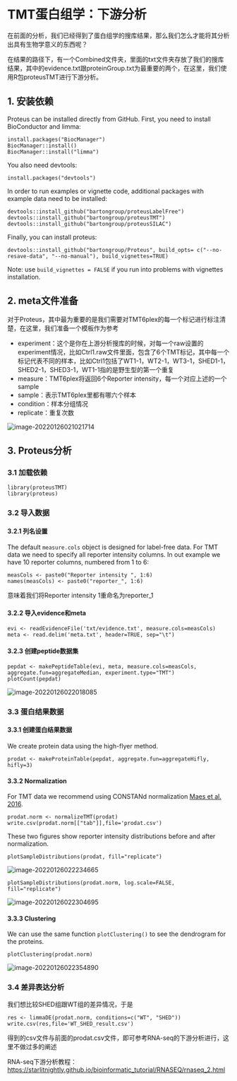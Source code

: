 # TMT蛋白组学：下游分析

在前面的分析，我们已经得到了蛋白组学的搜库结果，那么我们怎么才能将其分析出具有生物学意义的东西呢？

在结果的路径下，有一个Combined文件夹，里面的txt文件夹存放了我们的搜库结果，其中的evidence.txt跟proteinGroup.txt为最重要的两个，在这里，我们使用R包proteusTMT进行下游分析。

## 1. 安装依赖

Proteus can be installed directly from GitHub. First, you need to install BioConductor and limma:

```
install.packages("BiocManager")
BiocManager::install()
BiocManager::install("limma")
```

You also need devtools:

```
install.packages("devtools")
```

In order to run examples or vignette code, additional packages with example data need to be installed:

```
devtools::install_github("bartongroup/proteusLabelFree")
devtools::install_github("bartongroup/proteusTMT")
devtools::install_github("bartongroup/proteusSILAC")
```

Finally, you can install proteus:

```
devtools::install_github("bartongroup/Proteus", build_opts= c("--no-resave-data", "--no-manual"), build_vignettes=TRUE)
```

Note: use `build_vignettes = FALSE` if you run into problems with vignettes installation.

## 2. meta文件准备

对于Proteus，其中最为重要的是我们需要对TMT6plex的每一个标记进行标注清楚，在这里，我们准备一个模板作为参考

- experiment：这个是你在上游分析搜库的时候，对每一个raw设置的experiment情况，比如Ctrl1.raw文件里面，包含了6个TMT标记，其中每一个标记代表不同的样本，比如Ctrl1包括了WT1-1，WT2-1，WT3-1，SHED1-1，SHED2-1，SHED3-1，WT1-1指的是野生型的第一个重复
- measure：TMT6plex将返回6个Reporter intensity，每一个对应上述的一个sample
- sample：表示TMT6plex里都有哪六个样本
- condition：样本分组情况
- replicate：重复次数

![image-20220126021021714](tmt_3.assets\image-20220126021021714.png)

## 3. Proteus分析

### 3.1 加载依赖

```
library(proteusTMT)
library(proteus)
```

### 3.2 导入数据

#### 3.2.1 列名设置

The default `measure.cols` object is designed for label-free data. For TMT data we need to specify all reporter intensity columns. In out example we have 10 reporter columns, numbered from 1 to 6:

```
measCols <- paste0("Reporter intensity ", 1:6)
names(measCols) <- paste0("reporter_", 1:6)
```

意味着我们将Reporter intensity 1重命名为reporter_1

#### 3.2.2 导入evidence和meta

```
evi <- readEvidenceFile('txt/evidence.txt', measure.cols=measCols)
meta <- read.delim('meta.txt', header=TRUE, sep="\t")
```

#### 3.2.3 创建peptide数据集

```
pepdat <- makePeptideTable(evi, meta, measure.cols=measCols, aggregate.fun=aggregateMedian, experiment.type="TMT")
plotCount(pepdat)
```

![image-20220126022018085](tmt_3.assets\image-20220126022018085.png)

### 3.3 蛋白结果数据

#### 3.3.1 创建蛋白结果数据

We create protein data using the high-flyer method.

```
prodat <- makeProteinTable(pepdat, aggregate.fun=aggregateHifly, hifly=3)
```

#### 3.3.2 Normalization

For TMT data we recommend using CONSTANd normalization [Maes et al. 2016](https://www.ncbi.nlm.nih.gov/pmc/articles/PMC4974351/pdf/zjw2779.pdf).

```
prodat.norm <- normalizeTMT(prodat)
write.csv(prodat.norm[["tab"]],file='prodat.csv')
```

These two figures show reporter intensity distributions before and after normalization.

```
plotSampleDistributions(prodat, fill="replicate")
```

![image-20220126022234665](tmt_3.assets\image-20220126022234665.png)

```
plotSampleDistributions(prodat.norm, log.scale=FALSE, fill="replicate")
```

![image-20220126022304695](tmt_3.assets\image-20220126022304695.png)

#### 3.3.3 Clustering

We can use the same function `plotClustering()` to see the dendrogram for the proteins.

```
plotClustering(prodat.norm)
```

![image-20220126022354890](tmt_3.assets\image-20220126022354890.png)

### 3.4 差异表达分析

我们想比较SHED组跟WT组的差异情况，于是

```
res <- limmaDE(prodat.norm, conditions=c("WT", "SHED"))
write.csv(res,file='WT_SHED_result.csv')
```

得到的csv文件与前面的prodat.csv文件，即可参考RNA-seq的下游分析进行，这里不做过多的阐述

RNA-seq下游分析教程：https://starlitnightly.github.io/bioinformatic_tutorial/RNASEQ/rnaseq_2.html